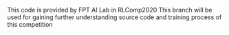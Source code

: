 This code is provided by FPT AI Lab in RLComp2020 
This branch will be used for gaining further understanding source code and training process of this competition 








